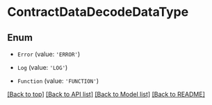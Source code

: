 # ContractDataDecodeDataType

## Enum


* `Error` (value: `'ERROR'`)

* `Log` (value: `'LOG'`)

* `Function` (value: `'FUNCTION'`)



[[Back to top]](#) [[Back to API list]](../../README.md#documentation-for-api-endpoints) [[Back to Model list]](../../README.md#documentation-for-models) [[Back to README]](../../README.md)
